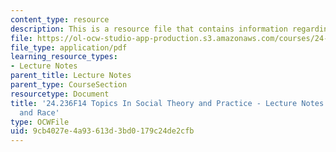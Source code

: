 ```yaml
---
content_type: resource
description: This is a resource file that contains information regarding session 13.
file: https://ol-ocw-studio-app-production.s3.amazonaws.com/courses/24-236-topics-in-social-theory-and-practice-race-and-racism-fall-2014/9cb4027e4a93613d3bd0179c24de2cfb_MIT24_236F14_Sess13.pdf
file_type: application/pdf
learning_resource_types:
- Lecture Notes
parent_title: Lecture Notes
parent_type: CourseSection
resourcetype: Document
title: '24.236F14 Topics In Social Theory and Practice - Lecture Notes: Latina/o Identity
  and Race'
type: OCWFile
uid: 9cb4027e-4a93-613d-3bd0-179c24de2cfb
---
```

